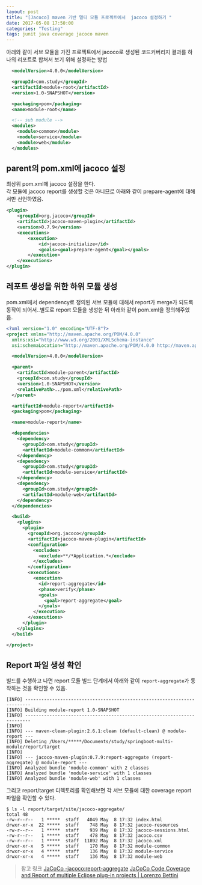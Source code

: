 ```yaml
---
layout: post
title: "[Jacoco] maven 기반 멀티 모듈 프로젝트에서  jacoco 설정하기 "
date: 2017-05-08 17:50:00
categories: "Testing"
tags: junit java coverage jacoco maven
---
```


아래와 같이 서브 모듈을 가진 프로젝트에서 jacoco로 생성된 코드커버리지 결과를 하나의 리포트로 합쳐서 보기 위해 설정하는 방법
```xml
  <modelVersion>4.0.0</modelVersion>

  <groupId>com.study</groupId>
  <artifactId>module-root</artifactId>
  <version>1.0-SNAPSHOT</version>

  <packaging>pom</packaging>
  <name>module-root</name>

  <!-- sub module -->
  <modules>
    <module>common</module>
    <module>service</module>
    <module>web</module>
  </modules>
```

## parent의 pom.xml에 jacoco 설정
최상위 pom.xml에 jacoco 설정을 한다. <br/>
각 모듈에 jacoco report를 생성할 것은 아니므로 아래와 같이 prepare-agent에 대해서만 선언하였음.
```xml
<plugin>
    <groupId>org.jacoco</groupId>
    <artifactId>jacoco-maven-plugin</artifactId>
    <version>0.7.9</version>
    <executions>
        <execution>
            <id>jacoco-initialize</id>
            <goals><goal>prepare-agent</goal></goals>
        </execution>
    </executions>
</plugin>
```

## 레포트 생성을 위한 하위 모듈 생성
pom.xml에서 dependency로 정의된 서브 모듈에 대해서 report가 merge가 되도록 동작이 되어서..별도로 report 모듈을 생성한 뒤 아래와 같이 pom.xml을 정의해주었음.
```xml
<?xml version="1.0" encoding="UTF-8"?>
<project xmlns="http://maven.apache.org/POM/4.0.0"
  xmlns:xsi="http://www.w3.org/2001/XMLSchema-instance"
  xsi:schemaLocation="http://maven.apache.org/POM/4.0.0 http://maven.apache.org/xsd/maven-4.0.0.xsd">

  <modelVersion>4.0.0</modelVersion>

  <parent>
    <artifactId>module-parent</artifactId>
    <groupId>com.study</groupId>
    <version>1.0-SNAPSHOT</version>
    <relativePath>../pom.xml</relativePath>
  </parent>

  <artifactId>module-report</artifactId>
  <packaging>pom</packaging>

  <name>module-report</name>

  <dependencies>
    <dependency>
      <groupId>com.study</groupId>
      <artifactId>module-common</artifactId>
    </dependency>
    <dependency>
      <groupId>com.study</groupId>
      <artifactId>module-service</artifactId>
    </dependency>
    <dependency>
      <groupId>com.study</groupId>
      <artifactId>module-web</artifactId>
    </dependency>
  </dependencies>

  <build>
    <plugins>
      <plugin>
        <groupId>org.jacoco</groupId>
        <artifactId>jacoco-maven-plugin</artifactId>
        <configuration>
          <excludes>
            <exclude>**/*Application.*</exclude>
          </excludes>
        </configuration>
        <executions>
          <execution>
            <id>report-aggregate</id>
            <phase>verify</phase>
            <goals>
              <goal>report-aggregate</goal>
            </goals>
          </execution>
        </executions>
      </plugin>
    </plugins>
  </build>

</project>
```

## Report 파일 생성 확인
빌드를 수행하고 나면 report 모듈 빌드 단계에서 아래와 같이 `report-aggregate`가 동작하는 것을 확인할 수 있음.
```
[INFO] ------------------------------------------------------------------------
[INFO] Building module-report 1.0-SNAPSHOT
[INFO] ------------------------------------------------------------------------
[INFO] 
[INFO] --- maven-clean-plugin:2.6.1:clean (default-clean) @ module-report ---
[INFO] Deleting /Users/*****/Documents/study/springboot-multi-module/report/target
[INFO] 
[INFO] --- jacoco-maven-plugin:0.7.9:report-aggregate (report-aggregate) @ module-report ---
[INFO] Analyzed bundle 'module-common' with 2 classes
[INFO] Analyzed bundle 'module-service' with 1 classes
[INFO] Analyzed bundle 'module-web' with 1 classes
```

그리고 report/target 디렉토리를 확인해보면 각 서브 모듈에 대한 coverage report 파일을 확인할 수 있다.
```
$ ls -l report/target/site/jacoco-aggregate/
total 48
-rw-r--r--   1 *****  staff   4049 May  8 17:32 index.html
drwxr-xr-x  22 *****  staff    748 May  8 17:32 jacoco-resources
-rw-r--r--   1 *****  staff    939 May  8 17:32 jacoco-sessions.html
-rw-r--r--   1 *****  staff    478 May  8 17:32 jacoco.csv
-rw-r--r--   1 *****  staff  11892 May  8 17:32 jacoco.xml
drwxr-xr-x   5 *****  staff    170 May  8 17:32 module-common
drwxr-xr-x   4 *****  staff    136 May  8 17:32 module-service
drwxr-xr-x   4 *****  staff    136 May  8 17:32 module-web
```

> 참고 링크 
> [JaCoCo -jacoco:report-aggregate](http://www.eclemma.org/jacoco/trunk/doc/report-aggregate-mojo.html)
> [JaCoCo Code Coverage and Report of multiple Eclipse plug-in projects | Lorenzo Bettini](http://www.lorenzobettini.it/2017/02/jacoco-code-coverage-and-report-of-multiple-eclipse-plug-in-projects/)
> 

